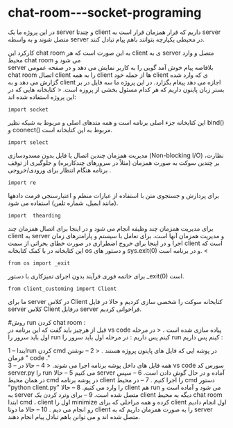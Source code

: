 # chat-room---socket-programing
در این پروژه ما یک server و چندتا client  داریم که قرار همزمان قرار است به server متصل شوند و به واسطه server در  محیطی یکپارچه بتوانند باهم پیام تبادل کنند. 
                                                                                                                                                          
کارکرد این chat room به این صورت است که هر client ی به server متصل و وارد محیط chat room می شود و          
 server بلافاصه پیام خوش آمد گویی را به کاربر نمایش می دهد و در صفحه عمومی chat room اتصال client را به همه client ها از جمله خود client ی که وارد شده گزارش می دهد و به client  اجازه می دهد پیغام بگزارد. 
در این پروژه ما سه فایل در بر بستر زبان پایتون داریم که هر کدام مسئول بخشی از پروزه است. <
کتابخانه هایی که در این پروژه استفاده شده اند: 
```
import socket
```
این کتابخانه جزء اصلی برنامه است و همه متدهای اصلی و مربوط به شبکه نظیر bind() و coonect() مربوط به این کتابخانه است.
```
import select
```
مدیریت همزمان چندین اتصال یا فایل بدون مسدودسازی (Non-blocking I/O) ،نظارت بر چندین سوکت به صورت همزمان (مثلاً در سرورهای چندکاربره) و جلوگیری از توقف برنامه هنگام انتظار برای ورودی/خروجی . 
```
import re
```
برای پردازش و جستجوی متن با استفاده از عبارات منظم و اعتبارسنجی فرمت دادهها (مانند ایمیل، شماره تلفن) استفاده می شود.
```
import  thearding 
```
برای مدیریت همزمان چند وظیفه انجام می شود و در اینجا برای اتصال همزمان چند client به server و مدیریت همزمان آنها است.
برای تعامل با سیستم و پارامترهای زمان اجرا و در اینجا برای خروج اضطراری در صورت خطای بحرانی از سمت client است که این کتابخانه در با کمک کتابخانه os و دستور های sys.exit(0) و  در برنامه است. <
```
from os import _exit
```
برای خاتمه فوری فرآیند بدون اجرای تمیزکاری با دستور _exit(0) است.
```
from client_customing import Client
```
ما برای server در کلاس Client کتابخانه سوکت را شخصی سازی کردیم و حالا در فایل server کلاس Client درفایل server فراخوانی کردیم.

#روش run کردن chat room  :                                                                                                                                          
قبل از هرچیز باید گفت که این برنامه در vs code  پیاده سازی شده است ، <
در مرحله اول باید سرور را run کینم پس داریم :
در مرحله اول باید سرور را run کینم پس داریم :

1 – ابتداrun  کردن cmd  در پوشه ایی که فایل های پایتون پروژه هستند . <
2 – نوشتن فرمان " code ."  
3 – همه فایل های داخل پوشه برنامه اجرا می شوند. <
4 – حالا در vs code سورس کد server.py را run می کنیم 
5 – حالا server آماده و در حال گوش دادن است.
6 – سپس در همان محیط cmd  در پوشه برنامه  client را اجرا کنیم .
7 – در محیط cmd دستور "python client.py" را وارد می کنیم.
8 – حالا client هم run می شود و آماده است و به server متصل شده است.
9 – برای وترد کردن یک client  دیگه به محیط chat room  ابتدا cmd  ، client اول را    minimize کرده و همه مراحلی که برای client اول انجام دادیم رو انجام می دیم .
10 – حالا ما دوتا client  را به صورت همزمان داریم که به server  متصل شده اند و می توانن باهم تبادل پیام انجام دهند.












